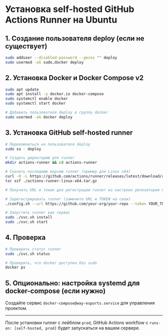# Установка self-hosted GitHub Actions Runner на Ubuntu

## 1. Создание пользователя deploy (если не существует)
```bash
sudo adduser --disabled-password --gecos "" deploy
sudo usermod -aG sudo,docker deploy
```

## 2. Установка Docker и Docker Compose v2
```bash
sudo apt update
sudo apt install -y docker.io docker-compose
sudo systemctl enable docker
sudo systemctl start docker

# Добавить пользователя deploy в группу docker
sudo usermod -aG docker deploy
```

## 3. Установка GitHub self-hosted runner
```bash
# Переключиться на пользователя deploy
sudo su - deploy

# Создать директорию для runner
mkdir actions-runner && cd actions-runner

# Скачать последнюю версию runner (пример для Linux x64)
curl -O -L https://github.com/actions/runner/releases/latest/download/actions-runner-linux-x64.tar.gz
tar xzf ./actions-runner-linux-x64.tar.gz

# Получить URL и токен для регистрации runner из настроек репозитория GitHub (Settings -> Actions -> Runners)

# Зарегистрировать runner (замените URL и TOKEN на свои)
./config.sh --url https://github.com/your-org/your-repo --token YOUR_TOKEN --labels prod --unattended

# Запустить runner как сервис
sudo ./svc.sh install
sudo ./svc.sh start
```

## 4. Проверка
```bash
# Проверить статус runner
sudo ./svc.sh status

# Проверить, что docker доступен без sudo
docker ps
```

## 5. Опционально: настройка systemd для docker-compose (если нужно)
Создайте сервис `docker-compose@way-esports.service` для управления проектом.

---

После установки runner с лейблом `prod`, GitHub Actions workflow с `runs-on: [self-hosted, prod]` будет запускаться на вашем сервере.

